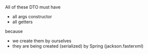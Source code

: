 All of these DTO must have

- all args constructor
- all getters

because 
- we create them by ourselves
- they are being created (serialized) by Spring (jackson.fasterxml)
